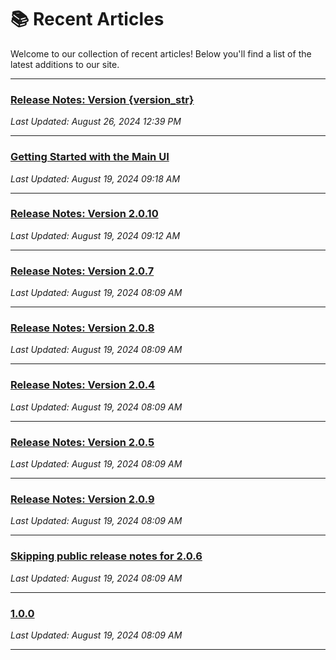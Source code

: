 
# 📚 Recent Articles

Welcome to our collection of recent articles! Below you'll find a list of the latest additions to our site.

---

### [Release Notes: Version {version_str}](release_notes_weboffice/2.0.11.md)
_Last Updated: August 26, 2024 12:39 PM_

---

### [Getting Started with the Main UI](general/mainui.md)
_Last Updated: August 19, 2024 09:18 AM_

---

### [Release Notes: Version 2.0.10](release_notes_weboffice/2.0.10.md)
_Last Updated: August 19, 2024 09:12 AM_

---

### [Release Notes: Version 2.0.7](release_notes_weboffice/2.0.7.md)
_Last Updated: August 19, 2024 08:09 AM_

---

### [Release Notes: Version 2.0.8](release_notes_weboffice/2.0.8.md)
_Last Updated: August 19, 2024 08:09 AM_

---

### [Release Notes: Version 2.0.4](release_notes_weboffice/2.0.4.md)
_Last Updated: August 19, 2024 08:09 AM_

---

### [Release Notes: Version 2.0.5](release_notes_weboffice/2.0.5.md)
_Last Updated: August 19, 2024 08:09 AM_

---

### [Release Notes: Version 2.0.9](release_notes_weboffice/2.0.9.md)
_Last Updated: August 19, 2024 08:09 AM_

---

### [Skipping public release notes for 2.0.6](release_notes_weboffice/2.0.6.md)
_Last Updated: August 19, 2024 08:09 AM_

---

### [1.0.0](release_notes_mobile_office/1.0.0.md)
_Last Updated: August 19, 2024 08:09 AM_

---

